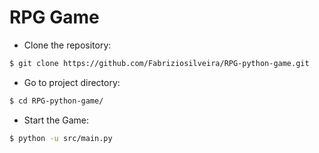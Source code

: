# RPG Game

- Clone the repository:

```bash
$ git clone https://github.com/Fabriziosilveira/RPG-python-game.git
```

- Go to project directory:

```bash
$ cd RPG-python-game/
```

- Start the Game:

```bash
$ python -u src/main.py
```